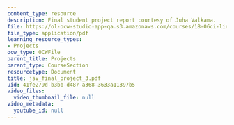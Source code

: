 ```yaml
---
content_type: resource
description: Final student project report courtesy of Juha Valkama.
file: https://ol-ocw-studio-app-qa.s3.amazonaws.com/courses/18-06ci-linear-algebra-communications-intensive-spring-2004/41fe279db3bbd487a3683633a11397b5_jsv_final_project_3.pdf
file_type: application/pdf
learning_resource_types:
- Projects
ocw_type: OCWFile
parent_title: Projects
parent_type: CourseSection
resourcetype: Document
title: jsv_final_project_3.pdf
uid: 41fe279d-b3bb-d487-a368-3633a11397b5
video_files:
  video_thumbnail_file: null
video_metadata:
  youtube_id: null
---
```

